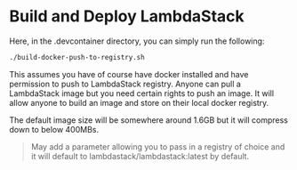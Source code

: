 # Build and Deploy LambdaStack

Here, in the .devcontainer directory, you can simply run the following:

```bash
./build-docker-push-to-registry.sh
```

This assumes you have of course have docker installed and have permission to push to LambdaStack registry. Anyone can pull a LambdaStack image but you need certain rights to push an image. It will allow anyone to build an image and store on their local docker registry.

The default image size will be somewhere around 1.6GB but it will compress down to below 400MBs.

>May add a parameter allowing you to pass in a registry of choice and it will default to lambdastack/lambdastack:latest by default.
